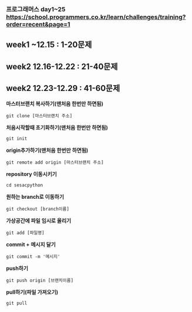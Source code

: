 ### 프로그래머스 day1~25 https://school.programmers.co.kr/learn/challenges/training?order=recent&page=1
## week1      ~12.15 : 1-20문제 ##
## week2 12.16-12.22 : 21-40문제 ##
## week2 12.23-12.29 : 41-60문제 ##

**마스터브랜치 복사하기(맨처음 한번만 하면됨)**

```
git clone [마스터브랜치 주소]
```

**처음시작할때 초기화하기(맨처음 한번만 하면됨)**
```
git init
```
**origin추가하기(맨처음 한번만 하면됨)**
```
git remote add origin [마스터브랜치 주소]
```
**repository 이동시키기**
```
cd sesacpython
```
**원하는 branch로 이동하기**
```
git checkout [branch이름]
```
**가상공간에 파일 임시로 올리기**
```
git add [파일명]
```
**commit + 메시지 달기**
```
git commit -m '메시지'
```
**push하기**
```
git push origin [브랜치이름]
```
**pull하기(파일 가져오기)**
```
git pull
```
